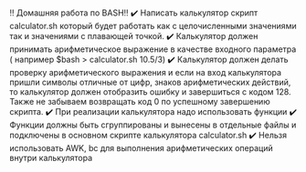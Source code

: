 ‼️ Домашняя работа по BASH‼️
 ✔️ Написать калькулятор скрипт calculator.sh который будет работать как с целочисленными значениями так и значениями с плавающей точкой.
 ✔️ Калькулятор должен принимать арифметическое выражение в качестве входного параметра ( например $bash > calculator.sh 10.5/3)
 ✔️ Калькулятор должен делать проверку арифметического выражения и если на вход калькулятора пришли символы отличные от цифр, знаков арифметических действий, то калькулятор должен отобразить ошибку и завершиться с кодом 128. Также не забываем возвращать код 0 по успешному завершению скрипта.
 ✔️ При реализации калькулятора надо использовать функции
 ✔️ Функции должны быть сгруппированы и вынесены в отдельные файлы и подключены в основном скрипте калькулятора  calculator.sh
 ✔️ Нельзя использовать AWK, bc для выполнения арифметических операций внутри калькулятора